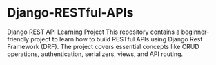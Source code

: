 # Django-RESTful-APIs
Django REST API Learning Project  This repository contains a beginner-friendly project to learn how to build RESTful APIs using Django Rest Framework (DRF). The project covers essential concepts like CRUD operations, authentication, serializers, views, and API routing.
